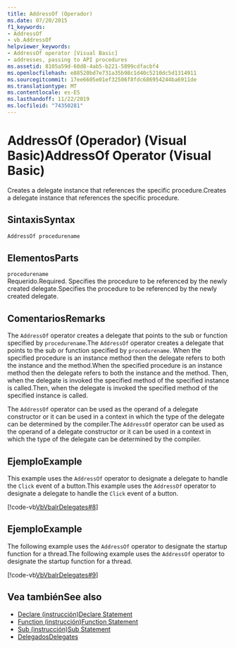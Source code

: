```yaml
---
title: AddressOf (Operador)
ms.date: 07/20/2015
f1_keywords:
- AddressOf
- vb.AddressOf
helpviewer_keywords:
- AddressOf operator [Visual Basic]
- addresses, passing to API procedures
ms.assetid: 8105a59d-60d8-4ab5-b221-5899cdfacbf4
ms.openlocfilehash: e88520bd7e731a35b98c1d40c5210dc5d1314911
ms.sourcegitcommit: 17ee6605e01ef32506f8fdc686954244ba6911de
ms.translationtype: MT
ms.contentlocale: es-ES
ms.lasthandoff: 11/22/2019
ms.locfileid: "74350281"
---
```

# <a name="addressof-operator-visual-basic"></a><span data-ttu-id="d219f-102">AddressOf (Operador) (Visual Basic)</span><span class="sxs-lookup"><span data-stu-id="d219f-102">AddressOf Operator (Visual Basic)</span></span>
<span data-ttu-id="d219f-103">Creates a delegate instance that references the specific procedure.</span><span class="sxs-lookup"><span data-stu-id="d219f-103">Creates a delegate instance that references the specific procedure.</span></span>  
  
## <a name="syntax"></a><span data-ttu-id="d219f-104">Sintaxis</span><span class="sxs-lookup"><span data-stu-id="d219f-104">Syntax</span></span>  
  
```vb  
AddressOf procedurename  
```  
  
## <a name="parts"></a><span data-ttu-id="d219f-105">Elementos</span><span class="sxs-lookup"><span data-stu-id="d219f-105">Parts</span></span>  
 `procedurename`  
 <span data-ttu-id="d219f-106">Requerido.</span><span class="sxs-lookup"><span data-stu-id="d219f-106">Required.</span></span> <span data-ttu-id="d219f-107">Specifies the procedure to be referenced by the newly created delegate.</span><span class="sxs-lookup"><span data-stu-id="d219f-107">Specifies the procedure to be referenced by the newly created delegate.</span></span>  
  
## <a name="remarks"></a><span data-ttu-id="d219f-108">Comentarios</span><span class="sxs-lookup"><span data-stu-id="d219f-108">Remarks</span></span>  
 <span data-ttu-id="d219f-109">The `AddressOf` operator creates a delegate that points to the sub or function specified by `procedurename`.</span><span class="sxs-lookup"><span data-stu-id="d219f-109">The `AddressOf` operator creates a delegate that points to the sub or function specified by `procedurename`.</span></span> <span data-ttu-id="d219f-110">When the specified procedure is an instance method then the delegate refers to both the instance and the method.</span><span class="sxs-lookup"><span data-stu-id="d219f-110">When the specified procedure is an instance method then the delegate refers to both the instance and the method.</span></span> <span data-ttu-id="d219f-111">Then, when the  delegate is invoked the specified method of the specified instance is called.</span><span class="sxs-lookup"><span data-stu-id="d219f-111">Then, when the  delegate is invoked the specified method of the specified instance is called.</span></span>  
  
 <span data-ttu-id="d219f-112">The `AddressOf` operator can be used as the operand of a delegate constructor or it can be used in a context in which the type of the delegate can be determined by the compiler.</span><span class="sxs-lookup"><span data-stu-id="d219f-112">The `AddressOf` operator can be used as the operand of a delegate constructor or it can be used in a context in which the type of the delegate can be determined by the compiler.</span></span>  
  
## <a name="example"></a><span data-ttu-id="d219f-113">Ejemplo</span><span class="sxs-lookup"><span data-stu-id="d219f-113">Example</span></span>  
 <span data-ttu-id="d219f-114">This example uses the `AddressOf` operator to designate a delegate to handle the `Click` event of a button.</span><span class="sxs-lookup"><span data-stu-id="d219f-114">This example uses the `AddressOf` operator to designate a delegate to handle the `Click` event of a button.</span></span>  
  
 [!code-vb[VbVbalrDelegates#8](~/samples/snippets/visualbasic/VS_Snippets_VBCSharp/VbVbalrDelegates/VB/Class1.vb#8)]  
  
## <a name="example"></a><span data-ttu-id="d219f-115">Ejemplo</span><span class="sxs-lookup"><span data-stu-id="d219f-115">Example</span></span>  
 <span data-ttu-id="d219f-116">The following example uses the `AddressOf` operator to designate the startup function for a thread.</span><span class="sxs-lookup"><span data-stu-id="d219f-116">The following example uses the `AddressOf` operator to designate the startup function for a thread.</span></span>  
  
 [!code-vb[VbVbalrDelegates#9](~/samples/snippets/visualbasic/VS_Snippets_VBCSharp/VbVbalrDelegates/VB/Class1.vb#9)]  
  
## <a name="see-also"></a><span data-ttu-id="d219f-117">Vea también</span><span class="sxs-lookup"><span data-stu-id="d219f-117">See also</span></span>

- [<span data-ttu-id="d219f-118">Declare (instrucción)</span><span class="sxs-lookup"><span data-stu-id="d219f-118">Declare Statement</span></span>](../../../visual-basic/language-reference/statements/declare-statement.md)
- [<span data-ttu-id="d219f-119">Function (instrucción)</span><span class="sxs-lookup"><span data-stu-id="d219f-119">Function Statement</span></span>](../../../visual-basic/language-reference/statements/function-statement.md)
- [<span data-ttu-id="d219f-120">Sub (instrucción)</span><span class="sxs-lookup"><span data-stu-id="d219f-120">Sub Statement</span></span>](../../../visual-basic/language-reference/statements/sub-statement.md)
- [<span data-ttu-id="d219f-121">Delegados</span><span class="sxs-lookup"><span data-stu-id="d219f-121">Delegates</span></span>](../../../visual-basic/programming-guide/language-features/delegates/index.md)
